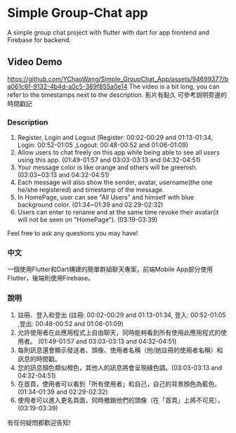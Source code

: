 # Simple Group-Chat app

A simple group chat project with flutter with dart for app frontend and Firebase for backend.

## Video Demo
https://github.com/YChaoWang/Simple_GroupChat_App/assets/94699377/ba061c6f-9132-4b4d-a0c5-389f855a0e14
The video is a bit long, you can refer to the timestamps next to the description.
影片有點久 可參考說明旁邊的時間戳記


### Description
1. Register, Login and Logout  (Register: 00:02-00:29 and 01:13-01:34, Login: 00:52-01:05 ,Logout: 00:48-00:52 and 01:06-01:09)
2. Allow users to chat freely on this app while being able to see all users using this app. (01:49-01:57 and 03:03-03:13 and 04:32-04:51)
4. Your message color is like orange and others will be greenish.(03:03~03:13 and 04:32-04:51)
5. Each message will also show the sender, avatar, username(the one he/she registered) and timestamp of the message.
6. In HomePage, user can see "All Users" and himself with blue background color. (01:34~01:39 and 02:29-02:32)
7. Users can enter to rename and at the same time revoke their avatar(it will not be seen on "HomePage"). (03:19-03:39)

Feel free to ask any questions you may have!

### 中文
一個使用Flutter和Dart構建的簡單群組聊天專案，前端Mobile App部分使用Flutter，後端則使用Firebase。
### 說明
1. 註冊、登入和登出   (註冊: 00:02-00:29 and 01:13-01:34, 登入: 00:52-01:05 ,登出: 00:48-00:52 and 01:06-01:09)
2. 允許使用者在此應用程式上自由聊天，同時能夠看到所有使用此應用程式的使用者。  (01:49-01:57 and 03:03-03:13 and 04:32-04:51)
3. 每則訊息還會顯示發送者、頭像、使用者名稱（他/她註冊的使用者名稱）和訊息的時間戳。
4. 您的訊息顏色類似橙色，其他人的訊息將會呈現綠色調。(03:03-03:13 and 04:32-04:51)
5. 在首頁，使用者可以看到「所有使用者」和自己，自己的背景顏色為藍色。(01:34-01:39 and 02:29-02:32)
6. 使用者可以進入更名頁面，同時撤銷他們的頭像（在「首頁」上將不可見）。(03:19-03:39)

有任何疑問都歡迎告知!






